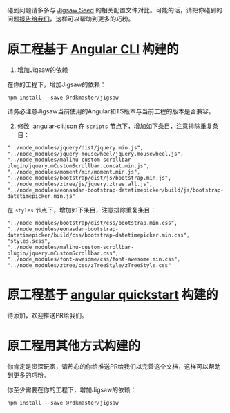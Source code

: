 
碰到问题请多多与 [Jigsaw Seed](https://github.com/rdkmaster/jigsaw-seed) 的相关配置文件对比。可能的话，请把你碰到的问题[报告给我们](https://github.com/rdkmaster/jigsaw/issues/new)，这样可以帮助到更多的巧粉。

# 原工程基于 [Angular CLI](https://github.com/angular/angular-cli) 构建的

1. 增加Jigsaw的依赖

在你的工程下，增加Jigsaw的依赖：
```
npm install --save @rdkmaster/jigsaw
```
请务必注意Jigsaw当前使用的Angular和TS版本与当前工程的版本是否兼容。

2. 修改 .angular-cli.json
在 `scripts` 节点下，增加如下条目，注意排除重复条目：

```
"../node_modules/jquery/dist/jquery.min.js",
"../node_modules/jquery-mousewheel/jquery.mousewheel.js",
"../node_modules/malihu-custom-scrollbar-plugin/jquery.mCustomScrollbar.concat.min.js",
"../node_modules/moment/min/moment.min.js",
"../node_modules/bootstrap/dist/js/bootstrap.min.js",
"../node_modules/ztree/js/jquery.ztree.all.js",
"../node_modules/eonasdan-bootstrap-datetimepicker/build/js/bootstrap-datetimepicker.min.js"
```

在 `styles` 节点下，增加如下条目，注意排除重复条目：
```
"../node_modules/bootstrap/dist/css/bootstrap.min.css",
"../node_modules/eonasdan-bootstrap-datetimepicker/build/css/bootstrap-datetimepicker.min.css",
"styles.scss",
"../node_modules/malihu-custom-scrollbar-plugin/jquery.mCustomScrollbar.css",
"../node_modules/font-awesome/css/font-awesome.min.css",
"../node_modules/ztree/css/zTreeStyle/zTreeStyle.css"
```	

# 原工程基于 [angular quickstart](https://github.com/angular/quickstart) 构建的

待添加，欢迎推送PR给我们。

# 原工程用其他方式构建的
你肯定是资深玩家，请热心的你给推送PR给我们以完善这个文档，这样可以帮助到更多的巧粉。

你至少需要在你的工程下，增加Jigsaw的依赖：
```
npm install --save @rdkmaster/jigsaw
```